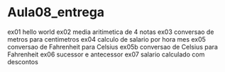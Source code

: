 # Aula08_entrega

ex01 hello world
ex02 media aritimetica de 4 notas
ex03 conversao de metros para centimetros
ex04 calculo de salario por hora mes
ex05 conversao de Fahrenheit para Celsius
ex05b conversao de Celsius para Fahrenheit
ex06 sucessor e antecessor
ex07 salario  calculado com descontos
